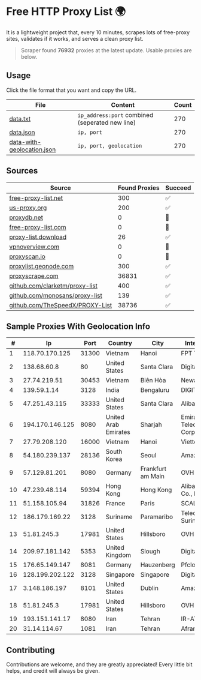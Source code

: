 
# Free HTTP Proxy List 🌍

It is a lightweight project that, every 10 minutes, scrapes lots of free-proxy sites, validates if it works, and serves a clean proxy list.


> Scraper found **76932** proxies at the latest update. Usable proxies are below.

## Usage

Click the file format that you want and copy the URL.


|File|Content|Count|
|----|-------|-----|
|[data.txt](https://raw.githubusercontent.com/themiralay/Proxy-List-World/master/data.txt)|`ip_address:port` combined (seperated new line)|270|
|[data.json](https://raw.githubusercontent.com/themiralay/Proxy-List-World/master/data.json)|`ip, port`|270|
|[data-with-geolocation.json](https://raw.githubusercontent.com/themiralay/Proxy-List-World/master/data-with-geolocation.json)|`ip, port, geolocation`|270|

## Sources

|Source|Found Proxies|Succeed|
|------|-------------|-------|
|[free-proxy-list.net](https://free-proxy-list.net)|300|✅|
|[us-proxy.org](https://www.us-proxy.org)|200|✅|
|[proxydb.net](http://proxydb.net)|0|🚫|
|[free-proxy-list.com](https://free-proxy-list.com/?page=&port=&type%5B%5D=http&type%5B%5D=https&up_time=0&search=Search)|0|🚫|
|[proxy-list.download](https://www.proxy-list.download/HTTP)|26|✅|
|[vpnoverview.com](https://vpnoverview.com/privacy/anonymous-browsing/free-proxy-servers)|0|🚫|
|[proxyscan.io](https://www.proxyscan.io)|0|🚫|
|[proxylist.geonode.com](https://proxylist.geonode.com/api/proxy-list?limit=300&page=1&sort_by=lastChecked&sort_type=desc&protocols=http,https)|300|✅|
|[proxyscrape.com](https://api.proxyscrape.com/v2/?request=displayproxies&protocol=http&timeout=10000&country=all&ssl=all&anonymity=all)|36831|✅|
|[github.com/clarketm/proxy-list](https://raw.githubusercontent.com/clarketm/proxy-list/master/proxy-list-raw.txt)|400|✅|
|[github.com/monosans/proxy-list](https://raw.githubusercontent.com/monosans/proxy-list/main/proxies/http.txt)|139|✅|
|[github.com/TheSpeedX/PROXY-List](https://raw.githubusercontent.com/TheSpeedX/PROXY-List/master/http.txt)|38736|✅|


## Sample Proxies With Geolocation Info

|#|Ip|Port|Country|City|Internet Service Provider|
|-|--|----|-------|----|-------------------------|
|1|118.70.170.125|31300|Vietnam|Hanoi|FPT Telecom Company|
|2|138.68.60.8|80|United States|Santa Clara|DigitalOcean, LLC|
|3|27.74.219.51|30453|Vietnam|Biên Hòa|Newass2011xDSLHN|
|4|139.59.1.14|3128|India|Bengaluru|DIGITALOCEAN|
|5|47.251.43.115|33333|United States|Santa Clara|Alibaba Cloud LLC|
|6|194.170.146.125|8080|United Arab Emirates|Sharjah|Emirates Telecommunications Corporation|
|7|27.79.208.120|16000|Vietnam|Hanoi|Viettel Corporation|
|8|54.180.239.137|28136|South Korea|Seoul|Amazon Technologies Inc.|
|9|57.129.81.201|8080|Germany|Frankfurt am Main|OVH SAS|
|10|47.239.48.114|59394|Hong Kong|Hong Kong|Alibaba (US) Technology Co., Ltd.|
|11|51.158.105.94|31826|France|Paris|SCALEWAY|
|12|186.179.169.22|3128|Suriname|Paramaribo|Telecommunicationcompany Suriname - TeleSur|
|13|51.81.245.3|17981|United States|Hillsboro|OVH SAS|
|14|209.97.181.142|5353|United Kingdom|Slough|DigitalOcean, LLC|
|15|176.65.149.147|8081|Germany|Hauzenberg|Pfcloud UG|
|16|128.199.202.122|3128|Singapore|Singapore|DigitalOcean, LLC|
|17|3.148.186.197|8101|United States|Dublin|Amazon.com, Inc.|
|18|51.81.245.3|17981|United States|Hillsboro|OVH SAS|
|19|193.151.141.17|8080|Iran|Tehran|IR-AT|
|20|31.14.114.67|1081|Iran|Tehran|Afranet Co|



## Contributing

Contributions are welcome, and they are greatly appreciated! Every
little bit helps, and credit will always be given.

